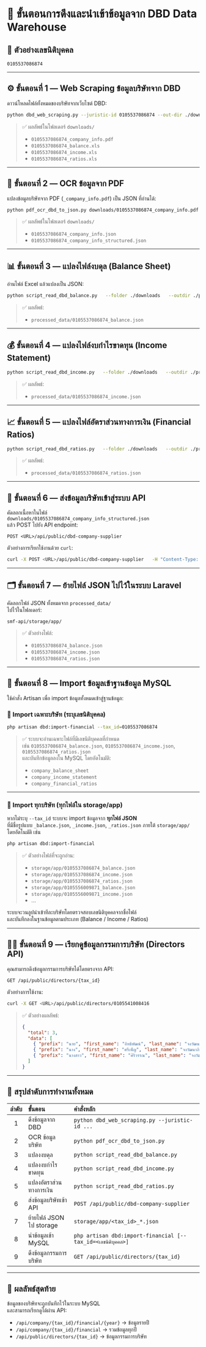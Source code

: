 # 📘 ขั้นตอนการดึงและนำเข้าข้อมูลจาก DBD Data Warehouse

## 🔹 ตัวอย่างเลขนิติบุคคล
```
0105537086874
```

---

## ⚙️ ขั้นตอนที่ 1 — Web Scraping ข้อมูลบริษัทจาก DBD

ดาวน์โหลดไฟล์ทั้งหมดของบริษัทจากเว็บไซต์ DBD:

```bash
python dbd_web_scraping.py --juristic-id 0105537086874 --out-dir ./downloads
```

> ✅ ผลลัพธ์ในโฟลเดอร์ `downloads/`
> - `0105537086874_company_info.pdf`
> - `0105537086874_balance.xls`
> - `0105537086874_income.xls`
> - `0105537086874_ratios.xls`

---

## 🧾 ขั้นตอนที่ 2 — OCR ข้อมูลจาก PDF

แปลงข้อมูลบริษัทจาก PDF (`_company_info.pdf`) เป็น JSON ที่อ่านได้:

```bash
python pdf_ocr_dbd_to_json.py downloads/0105537086874_company_info.pdf
```

> ✅ ผลลัพธ์ในโฟลเดอร์ `downloads/`
> - `0105537086874_company_info.json`
> - `0105537086874_company_info_structured.json`

---

## 📊 ขั้นตอนที่ 3 — แปลงไฟล์งบดุล (Balance Sheet)

อ่านไฟล์ Excel แล้วแปลงเป็น JSON:

```bash
python script_read_dbd_balance.py   --folder ./downloads   --outdir ./processed_data   --debug
```

> ✅ ผลลัพธ์:
> - `processed_data/0105537086874_balance.json`

---

## 💰 ขั้นตอนที่ 4 — แปลงไฟล์งบกำไรขาดทุน (Income Statement)

```bash
python script_read_dbd_income.py   --folder ./downloads   --outdir ./processed_data   --debug
```

> ✅ ผลลัพธ์:
> - `processed_data/0105537086874_income.json`

---

## 📈 ขั้นตอนที่ 5 — แปลงไฟล์อัตราส่วนทางการเงิน (Financial Ratios)

```bash
python script_read_dbd_ratios.py   --folder ./downloads   --outdir ./processed_data   --debug
```

> ✅ ผลลัพธ์:
> - `processed_data/0105537086874_ratios.json`

---

## 🧩 ขั้นตอนที่ 6 — ส่งข้อมูลบริษัทเข้าสู่ระบบ API

คัดลอกเนื้อหาในไฟล์  
`downloads/0105537086874_company_info_structured.json`  
แล้ว POST ไปยัง API endpoint:

```
POST <URL>/api/public/dbd-company-supplier
```

ตัวอย่างการเรียกใช้งานด้วย `curl`:

```bash
curl -X POST <URL>/api/public/dbd-company-supplier   -H "Content-Type: application/json"   -d @downloads/0105537086874_company_info_structured.json
```

---

## 🗂️ ขั้นตอนที่ 7 — ย้ายไฟล์ JSON ไปไว้ในระบบ Laravel

คัดลอกไฟล์ JSON ทั้งหมดจาก `processed_data/`  
ไปไว้ในโฟลเดอร์:

```
smf-api/storage/app/
```

> ✅ ตัวอย่างไฟล์:
> - `0105537086874_balance.json`
> - `0105537086874_income.json`
> - `0105537086874_ratios.json`

---

## 🧠 ขั้นตอนที่ 8 — Import ข้อมูลเข้าฐานข้อมูล MySQL

ใช้คำสั่ง Artisan เพื่อ import ข้อมูลทั้งหมดเข้าสู่ฐานข้อมูล:

### 🔸 Import เฉพาะบริษัท (ระบุเลขนิติบุคคล)
```bash
php artisan dbd:import-financial --tax_id=0105537086874
```

> ✅ ระบบจะอ่านเฉพาะไฟล์ที่มีเลขนิติบุคคลที่กำหนด  
> เช่น `0105537086874_balance.json`, `0105537086874_income.json`, `0105537086874_ratios.json`  
> และบันทึกข้อมูลลงใน MySQL โดยอัตโนมัติ:
> - `company_balance_sheet`
> - `company_income_statement`
> - `company_financial_ratios`

---

### 🔸 Import ทุกบริษัท (ทุกไฟล์ใน storage/app)

หากไม่ระบุ `--tax_id` ระบบจะ import ข้อมูลจาก **ทุกไฟล์ JSON**  
ที่มีชื่อรูปแบบ `_balance.json`, `_income.json`, `_ratios.json` ภายใต้ `storage/app/`  
โดยอัตโนมัติ เช่น

```bash
php artisan dbd:import-financial
```

> ✅ ตัวอย่างไฟล์ที่จะถูกอ่าน:
> - `storage/app/0105537086874_balance.json`
> - `storage/app/0105537086874_income.json`
> - `storage/app/0105537086874_ratios.json`
> - `storage/app/0105556009871_balance.json`
> - `storage/app/0105556009871_income.json`
> - ...

ระบบจะวนลูปนำเข้าทีละบริษัทโดยตรวจสอบเลขนิติบุคคลจากชื่อไฟล์  
และบันทึกลงในฐานข้อมูลตามประเภท (Balance / Income / Ratios)

---

## 🧑‍💼 ขั้นตอนที่ 9 — เรียกดูข้อมูลกรรมการบริษัท (Directors API)

คุณสามารถดึงข้อมูลกรรมการบริษัทได้โดยตรงจาก API:

```
GET /api/public/directors/{tax_id}
```

ตัวอย่างการใช้งาน:

```bash
curl -X GET <URL>/api/public/directors/0105541008416
```

> ✅ ตัวอย่างผลลัพธ์:
> ```json
> {
>   "total": 3,
>   "data": [
>     { "prefix": "นาย", "first_name": "อิทธิพัฒน์", "last_name": "จงวัฒนาภิรมย์" },
>     { "prefix": "นาง", "first_name": "ศรีเพ็ญ", "last_name": "จงวัฒนาภิรมย์" },
>     { "prefix": "นางสาว", "first_name": "ศิริวรรณ", "last_name": "จงวัฒนาภิรมย์" }
>   ]
> }
> ```

---

## 🎯 สรุปลำดับการทำงานทั้งหมด

| ลำดับ | ขั้นตอน | คำสั่งหลัก |
|:--:|:--------------------------|:--------------------------------------------|
| 1 | ดึงข้อมูลจาก DBD | `python dbd_web_scraping.py --juristic-id ...` |
| 2 | OCR ข้อมูลบริษัท | `python pdf_ocr_dbd_to_json.py` |
| 3 | แปลงงบดุล | `python script_read_dbd_balance.py` |
| 4 | แปลงงบกำไรขาดทุน | `python script_read_dbd_income.py` |
| 5 | แปลงอัตราส่วนทางการเงิน | `python script_read_dbd_ratios.py` |
| 6 | ส่งข้อมูลบริษัทเข้า API | `POST /api/public/dbd-company-supplier` |
| 7 | ย้ายไฟล์ JSON ไป storage | `storage/app/<tax_id>_*.json` |
| 8 | นำข้อมูลเข้า MySQL | `php artisan dbd:import-financial [--tax_id=<เลขนิติบุคคล>]` |
| 9 | ดึงข้อมูลกรรมการบริษัท | `GET /api/public/directors/{tax_id}` |

---

## 🏁 ผลลัพธ์สุดท้าย

ข้อมูลของบริษัทจะถูกบันทึกไว้ในระบบ MySQL  
และสามารถเรียกดูได้ผ่าน API:

- `/api/company/{tax_id}/financial/{year}` → ข้อมูลรายปี  
- `/api/company/{tax_id}/financial` → รวมข้อมูลทุกปี  
- `/api/public/directors/{tax_id}` → ข้อมูลกรรมการบริษัท
